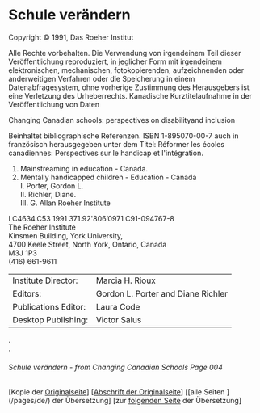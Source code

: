 # Schule verändern

Copyright © 1991, Das Roeher Institut

Alle Rechte vorbehalten. Die Verwendung von irgendeinem Teil dieser Veröffentlichung reproduziert,
in jeglicher Form mit irgendeinem elektronischen, mechanischen, fotokopierenden, aufzeichnenden oder
anderweitigen Verfahren oder die Speicherung in einem Datenabfragesystem, ohne vorherige
Zustimmung des Herausgebers ist eine Verletzung des Urheberrechts.
Kanadische Kurztitelaufnahme in der Veröffentlichung von Daten

Changing Canadian schools: perspectives on disabilityand inclusion

Beinhaltet bibliographische Referenzen.
ISBN 1-895070-00-7
auch in französisch herausgegeben unter dem Titel:
Réformer les écoles canadiennes: Perspectives sur le handicap et l'intégration.

1. Mainstreaming in education - Canada.  
2. Mentally handicapped children - Education - Canada  
I. Porter, Gordon L.  
II. Richler, Diane.  
III. G. Allan Roeher Institute    

LC4634.C53 1991 371.92'806’0971 C91-094767-8  
The Roeher Institute  
Kinsmen Building, York University,  
4700 Keele Street, North York, Ontario, Canada  
M3J 1P3  
(416) 661-9611  

|||
---|---
Institute Director:|Marcia H. Rioux
Editors:|Gordon L. Porter and Diane Richler
Publications Editor:|Laura Code
Desktop Publishing:|Victor Salus

.  
.  

###### Schule verändern - from Changing Canadian Schools Page 004

[Kopie der [Originalseite](/copies-from-original/CCS004.png)]
[[Abschrift der Originalseite](/en/Changing_Canadian_Schools-004)]
[[alle Seiten ] (/pages/de/) der Übersetzung]
[zur [folgenden Seite](Changing_Canadian_Schools-de-005) der Übersetzung]

